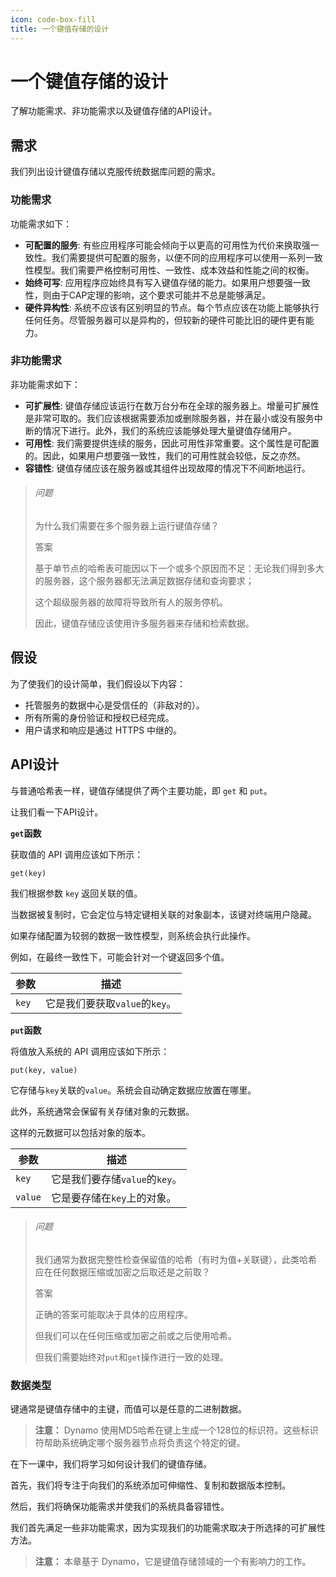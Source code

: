 ```yaml
---
icon: code-box-fill
title: 一个键值存储的设计
---
```


# 一个键值存储的设计

了解功能需求、非功能需求以及键值存储的API设计。

## 需求

我们列出设计键值存储以克服传统数据库问题的需求。

### 功能需求

功能需求如下：

- **可配置的服务**: 有些应用程序可能会倾向于以更高的可用性为代价来换取强一致性。我们需要提供可配置的服务，以便不同的应用程序可以使用一系列一致性模型。我们需要严格控制可用性、一致性、成本效益和性能之间的权衡。
- **始终可写**: 应用程序应始终具有写入键值存储的能力。如果用户想要强一致性，则由于CAP定理的影响，这个要求可能并不总是能够满足。
- **硬件异构性**: 系统不应该有区别明显的节点。每个节点应该在功能上能够执行任何任务。尽管服务器可以是异构的，但较新的硬件可能比旧的硬件更有能力。

### 非功能需求

非功能需求如下：

- **可扩展性**: 键值存储应该运行在数万台分布在全球的服务器上。增量可扩展性是非常可取的。我们应该根据需要添加或删除服务器，并在最小或没有服务中断的情况下进行。此外，我们的系统应该能够处理大量键值存储用户。
- **可用性**: 我们需要提供连续的服务，因此可用性非常重要。这个属性是可配置的。因此，如果用户想要强一致性，我们的可用性就会较低，反之亦然。
- **容错性**: 键值存储应该在服务器或其组件出现故障的情况下不间断地运行。

> ###### 问题
>
> 为什么我们需要在多个服务器上运行键值存储？
>
> 答案
>
> 基于单节点的哈希表可能因以下一个或多个原因而不足：无论我们得到多大的服务器，这个服务器都无法满足数据存储和查询要求；
>
> 这个超级服务器的故障将导致所有人的服务停机。
>
> 因此，键值存储应该使用许多服务器来存储和检索数据。



## 假设

为了使我们的设计简单，我们假设以下内容：

- 托管服务的数据中心是受信任的（非敌对的）。
- 所有所需的身份验证和授权已经完成。
- 用户请求和响应是通过 HTTPS 中继的。

## API设计

与普通哈希表一样，键值存储提供了两个主要功能，即 `get` 和 `put`。

让我们看一下API设计。

**`get`函数**

获取值的 API 调用应该如下所示：

```
get(key)
```

我们根据参数 `key` 返回关联的值。

当数据被复制时，它会定位与特定键相关联的对象副本，该键对终端用户隐藏。

如果存储配置为较弱的数据一致性模型，则系统会执行此操作。

例如，在最终一致性下，可能会针对一个键返回多个值。

| **参数** | **描述**                       |
| -------- | ------------------------------ |
| `key`    | 它是我们要获取`value`的`key`。 |

**`put`函数**

将值放入系统的 API 调用应该如下所示：

```
put(key, value)
```

它存储与`key`关联的`value`。系统会自动确定数据应放置在哪里。

此外，系统通常会保留有关存储对象的元数据。

这样的元数据可以包括对象的版本。

| **参数** | **描述**                       |
| -------- | ------------------------------ |
| `key`    | 它是我们要存储`value`的`key`。 |
| `value`  | 它是要存储在`key`上的对象。    |

> ###### 问题
>
> 我们通常为数据完整性检查保留值的哈希（有时为值+关联键），此类哈希应在任何数据压缩或加密之后取还是之前取？
>
> 答案
>
> 正确的答案可能取决于具体的应用程序。
>
> 但我们可以在任何压缩或加密之前或之后使用哈希。
>
> 但我们需要始终对`put`和`get`操作进行一致的处理。



### 数据类型

键通常是键值存储中的主键，而值可以是任意的二进制数据。

> **注意：** Dynamo 使用MD5哈希在键上生成一个128位的标识符。这些标识符帮助系统确定哪个服务器节点将负责这个特定的键。

在下一课中，我们将学习如何设计我们的键值存储。

首先，我们将专注于向我们的系统添加可伸缩性、复制和数据版本控制。

然后，我们将确保功能需求并使我们的系统具备容错性。

我们首先满足一些非功能需求，因为实现我们的功能需求取决于所选择的可扩展性方法。

> **注意：** 本章基于 Dynamo，它是键值存储领域的一个有影响力的工作。